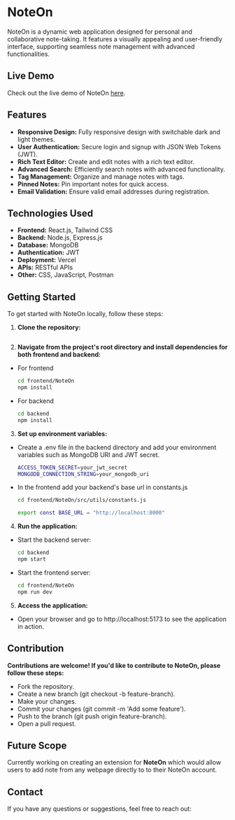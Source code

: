 # NoteOn

NoteOn is a dynamic web application designed for personal and collaborative note-taking. It features a visually appealing and user-friendly interface, supporting seamless note management with advanced functionalities.

## Live Demo

Check out the live demo of NoteOn [here](https://NoteOn-eight.vercel.app/).

## Features

- **Responsive Design:** Fully responsive design with switchable dark and light themes.
- **User Authentication:** Secure login and signup with JSON Web Tokens (JWT).
- **Rich Text Editor:** Create and edit notes with a rich text editor.
- **Advanced Search:** Efficiently search notes with advanced functionality.
- **Tag Management:** Organize and manage notes with tags.
- **Pinned Notes:** Pin important notes for quick access.
- **Email Validation:** Ensure valid email addresses during registration.

## Technologies Used

- **Frontend:** React.js, Tailwind CSS
- **Backend:** Node.js, Express.js
- **Database:** MongoDB
- **Authentication:** JWT
- **Deployment:** Vercel
- **APIs:** RESTful APIs
- **Other:** CSS, JavaScript, Postman



## Getting Started

To get started with NoteOn locally, follow these steps:

1. **Clone the repository:**
   ```bash
   
   ```
2. **Navigate from the project's root directory and install dependencies for both frontend and backend:**
- For frontend
    ```bash
   cd frontend/NoteOn
   npm install
   ```

- For backend
    ```bash
   cd backend
   npm install
   ```

3. **Set up environment variables:**
- Create a .env file in the backend directory and add your environment variables such as MongoDB URI and JWT secret.
    ```bash
    ACCESS_TOKEN_SECRET=your_jwt_secret
    MONGODB_CONNECTION_STRING=your_mongodb_uri
    ```

- In the frontend add your backend's base url in constants.js
    ```bash
    cd frontend/NoteOn/src/utils/constants.js
    ```

    ```bash
    export const BASE_URL = "http://localhost:8000"
    ```


4. **Run the application:**
- Start the backend server:
    ```bash
    cd backend
    npm start
    ```

- Start the frontend server:
    ```bash
    cd frontend/NoteOn
    npm run dev
    ```

5. **Access the application:**
- Open your browser and go to http://localhost:5173 to see the application in action.

## Contribution

**Contributions are welcome! If you'd like to contribute to NoteOn, please follow these steps:**

- Fork the repository.
- Create a new branch (git checkout -b feature-branch).
- Make your changes.
- Commit your changes (git commit -m 'Add some feature').
- Push to the branch (git push origin feature-branch).
- Open a pull request.

## Future Scope

Currently working on creating an extension for **NoteOn** which would allow users to add note from any webpage directly to to their NoteOn account.

## Contact
If you have any questions or suggestions, feel free to reach out:


